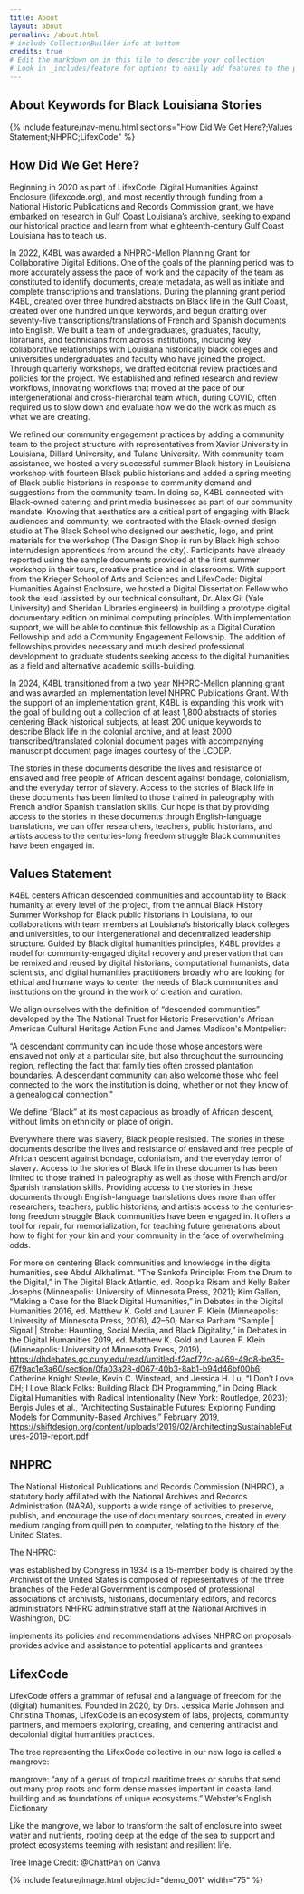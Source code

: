 ```yaml
---
title: About
layout: about
permalink: /about.html
# include CollectionBuilder info at bottom
credits: true
# Edit the markdown on in this file to describe your collection
# Look in _includes/feature for options to easily add features to the page
---
```

## About Keywords for Black Louisiana Stories

{% include feature/nav-menu.html sections="How Did We Get Here?;Values Statement;NHPRC;LifexCode" %}

## How Did We Get Here?  
  
Beginning in 2020 as part of LifexCode: Digital Humanities Against Enclosure (lifexcode.org), and most recently through funding from a National Historic Publications and Records Commission grant, we have embarked on research in Gulf Coast Louisiana’s archive, seeking to expand our historical practice and learn from what eighteenth-century Gulf Coast Louisiana has to teach us.  
  
In 2022, K4BL was awarded a NHPRC-Mellon Planning Grant for Collaborative Digital Editions. One of the goals of the planning period was to more accurately assess the pace of work and the capacity of the team as constituted to identify documents, create metadata, as well as initiate and complete transcriptions and translations. During the planning grant period K4BL, created over three hundred abstracts on Black life in the Gulf Coast, created over one hundred unique keywords, and begun drafting over seventy-five transcriptions/translations of French and Spanish documents into English. We built a team of undergraduates, graduates, faculty, librarians, and technicians from across institutions, including key collaborative relationships with Louisiana historically black colleges and universities undergraduates and faculty who have joined the project. Through quarterly workshops, we drafted editorial review practices and policies for the project. We established and refined research and review workflows, innovating workflows that moved at the pace of our intergenerational and cross-hierarchal team which, during COVID, often required us to slow down and evaluate how we do the work as much as what we are creating.  
  
We refined our community engagement practices by adding a community team to the project structure with representatives from Xavier University in Louisiana, Dillard University, and Tulane University. With community team assistance, we hosted a very successful summer Black history in Louisiana workshop with fourteen Black public historians and added a spring meeting of Black public historians in response to community demand and suggestions from the community team. In doing so, K4BL connected with Black-owned catering and print media businesses as part of our community mandate. Knowing that aesthetics are a critical part of engaging with Black audiences and community, we contracted with the Black-owned design studio at The Black School who designed our aesthetic, logo, and print materials for the workshop (The Design Shop is run by Black high school intern/design apprentices from around the city). Participants have already reported using the sample documents provided at  the first summer workshop in their tours, creative practice and in classrooms. With support from the Krieger School of Arts and Sciences and LifexCode: Digital Humanities Against Enclosure, we hosted a Digital Dissertation Fellow who took the lead (assisted by our technical consultant, Dr. Alex Gil (Yale University) and Sheridan Libraries engineers) in building a prototype digital documentary edition on minimal computing principles. With implementation support, we will be able to continue this fellowship as a Digital Curation Fellowship and add a Community Engagement Fellowship. The addition of fellowships provides necessary and much desired professional development to graduate students seeking access to the digital humanities as a field and alternative academic skills-building.  
  
In 2024, K4BL transitioned from a two year NHPRC-Mellon planning grant and was awarded an implementation level NHPRC Publications Grant. With the support of an implementation grant, K4BL is expanding this work with the goal of building out a collection of at least 1,800 abstracts of stories centering Black historical subjects, at least 200 unique keywords to describe Black life in the colonial archive, and at least 2000 transcribed/translated colonial document pages with accompanying manuscript document page images courtesy of the LCDDP.  
  
The stories in these documents describe the lives and resistance of enslaved and free people of African descent against bondage, colonialism, and the everyday terror of slavery. Access to the stories of Black life in these documents has been limited to those trained in paleography with French and/or Spanish translation skills. Our hope is that by providing access to the stories in these documents through English-language translations, we can offer researchers, teachers, public historians, and artists access to the centuries-long freedom struggle Black communities have been engaged in.  
  
## Values Statement  

K4BL centers African descended communities and accountability to Black humanity at every level of the project, from the annual Black History Summer Workshop for Black public historians in Louisiana, to our collaborations with team members at Louisiana’s historically black colleges and universities, to our intergenerational and decentralized leadership structure. Guided by Black digital humanities principles, K4BL provides a model for community-engaged digital recovery and preservation that can be remixed and reused by digital historians, computational humanists, data scientists, and digital humanities practitioners broadly who are looking for ethical and humane ways to center the needs of Black communities and institutions on the ground in the work of creation and curation.

We align ourselves with the definition of “descended communities” developed by the The National Trust for Historic Preservation's African American Cultural Heritage Action Fund and James Madison's Montpelier:

“A descendant community can include those whose ancestors were enslaved not only at a particular site, but also throughout the surrounding region, reflecting the fact that family ties often crossed plantation boundaries. A descendant community can also welcome those who feel connected to the work the institution is doing, whether or not they know of a genealogical connection."

We define “Black” at its most capacious as broadly of African descent, without limits on ethnicity or place of origin.

Everywhere there was slavery, Black people resisted. The stories in these documents describe the lives and resistance of enslaved and free people of African descent against bondage, colonialism, and the everyday terror of slavery. Access to the stories of Black life in these documents has been limited to those trained in paleography as well as those with French and/or Spanish translation skills. Providing access to the stories in these documents through English-language translations does more than offer researchers, teachers, public historians, and artists access to the centuries-long freedom struggle Black communities have been engaged in. It offers a tool for repair, for memorialization, for teaching future generations about how to fight for your kin and your community in the face of overwhelming odds.

For more on centering Black communities and knowledge in the digital humanities, see Abdul Alkhalimat. “The Sankofa Principle: From the Drum to the Digital,” in The Digital Black Atlantic, ed. Roopika Risam and Kelly Baker Josephs (Minneapolis: University of Minnesota Press, 2021); Kim Gallon, “Making a Case for the Black Digital Humanities,” in Debates in the Digital Humanities 2016, ed. Matthew K. Gold and Lauren F. Klein (Minneapolis: University of Minnesota Press, 2016), 42–50; Marisa Parham “Sample | Signal | Strobe: Haunting, Social Media, and Black Digitality,” in Debates in the Digital Humanities 2019, ed. Matthew K. Gold and Lauren F. Klein (Minneapolis: University of Minnesota Press, 2019), https://dhdebates.gc.cuny.edu/read/untitled-f2acf72c-a469-49d8-be35-67f9ac1e3a60/section/0fa03a28-d067-40b3-8ab1-b94d46bf00b6; Catherine Knight Steele, Kevin C. Winstead, and Jessica H. Lu, “I Don’t Love DH; I Love Black Folks: Building Black DH Programming,” in Doing Black Digital Humanities with Radical Intentionality (New York: Routledge, 2023); Bergis Jules et al., “Architecting Sustainable Futures: Exploring Funding Models for Community-Based Archives,” February 2019, https://shiftdesign.org/content/uploads/2019/02/ArchitectingSustainableFutures-2019-report.pdf

## NHPRC  

The National Historical Publications and Records Commission (NHPRC), a statutory body affiliated with the National Archives and Records Administration (NARA), supports a wide range of activities to preserve, publish, and encourage the use of documentary sources, created in every medium ranging from quill pen to computer, relating to the history of the United States.

The NHPRC:

was established by Congress in 1934
is a 15-member body
is chaired by the Archivist of the United States
is composed of representatives of the three branches of the Federal Government
is composed of professional associations of archivists, historians, documentary editors, and records administrators
NHPRC administrative staff at the National Archives in Washington, DC:
  
implements its policies and recommendations
advises NHPRC on proposals
provides advice and assistance to potential applicants and grantees  

## LifexCode  

LifexCode offers a grammar of refusal and a language of freedom for the (digital) humanities. Founded in 2020, by Drs. Jessica Marie Johnson and Christina Thomas, LifexCode is an ecosystem of labs, projects, community partners, and members exploring, creating, and centering antiracist and decolonial digital humanities practices.

The tree representing the LifexCode collective in our new logo is called a mangrove:

mangrove: “any of a genus of tropical maritime trees or shrubs that send out many prop roots and form dense masses important in coastal land building and as foundations of unique ecosystems.” Webster’s English Dictionary

Like the mangrove, we labor to transform the salt of enclosure into sweet water and nutrients, rooting deep at the edge of the sea to support and protect ecosystems teeming with resistant and resilient life.

Tree Image Credit: @ChattPan on Canva  

{% include feature/image.html objectid="demo_001" width="75" %} 
